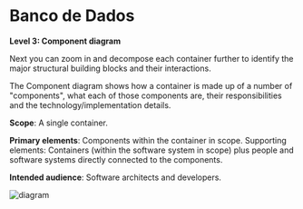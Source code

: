 # Banco de Dados

**Level 3: Component diagram**

Next you can zoom in and decompose each container further to identify the major structural building blocks and their interactions.

The Component diagram shows how a container is made up of a number of "components", what each of those components are, their responsibilities and the technology/implementation details.

**Scope**: A single container.

**Primary elements**: Components within the container in scope.
Supporting elements: Containers (within the software system in scope) plus people and software systems directly connected to the components.

**Intended audience**: Software architects and developers.

![diagram](https://www.plantuml.com/plantuml/svg/0/fLHBRnen4BuZyH-c72gGQBZqr5Duf4sYF50WVPpGh7TOtFgnihrGLFM_T-mbx996LQHomPuTV_FDDvzzxWEwK6a56HfXPpJ3tFfkvuqqGbKvmIQ4qdyOZHpkpWePDbLMUNB2ca0cd0chHvWxYMQhgh8QJT-_coiquV7sPgGma0ySMasjBgs9-ILNwdQwdPlnj_l7vUhBrV9oTNFnwU9krX_4-9HnKHfoVL_Y47eBQGf5CCU2O5oMIWeCqfeUV_gEM_J2oJ80cXmSeGWnFdTsAtFoW4f1s118fkeCXTZX3yQ3TML4H44bmnw21L7vO3Kv3rk9yOnqiACCCcTttEnPRz1cfYEnMvj9bJZ5cbzHevFcj3megMMW77oLUIvlmt_GqNMzmrzEMode6Qyyu_8p39YXfqZbWHJMmF0KXeNOaCRuTH6iOvfncYnU8NrmAPi9hgtJQJs43VeDju0Lqp3X83y8HtdSel93G278Ur2su0q5aMWjzZwGNbty37sT-IWOarmxr0IJGzzrIejA79XT9v441uu2jGW1PhOAZKAfkgrCu1NpDnwJb2qYBOLM4yxCqUtxM4ekEvvVdPXg0B-w7U3VqQzzBmkJR5WOk38GePnLYboaVVjv2WziyIOSesEbs3L9Ln-d6I6uXRXySVo-bc7ml7JJM6zyMCAYqcoq_Qju78tOs6d7zvTzwHd5CagjDPihKZaA-JSJJw9oxCqen67PV4tpArtiP49uUWLEdUsY7TbBIHDJr9CTWjXWlIdH-vrrUMjufppOI6iKcDC_x0GVKyOBhCPG7mOMgHw5FcASpkBWcrYShz310oqH7ZqTLOe9pQJQ39zdDG3feZuGvl0MTXmYbYGol9vDfkqJBRJw3YN8-DpmwtgvNCuNCVjtv9eAn1VpODYdpEl5_LsJUingUUlbp3fNlmPGlmRld4oUdlu_)
